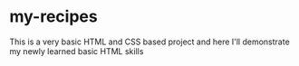 # my-recipes

This is a very basic HTML and CSS based project and here I'll demonstrate my newly learned basic HTML skills
